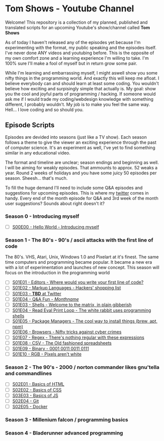 # Tom Shows - Youtube Channel

Welcome! This repository is a collection of my planned, published and translated
scripts for an upcoming Youtube's show/channel called **Tom Shows**

As of today I haven't released any of the episodes yet because I'm experimenting with the 
format, my public speaking and the episodes itself. I've never done ANY videos and youtubing
before. This is the opposite of my own comfort zone and a learning experience I'm willing
to take. I'm 100% sure I'll make a fool of myself but in return grow some pair.

While I'm learning and embarrassing myself, I might aswell show you some nifty things in 
the programming world. And exactly this will keep me afloat. I believe everybody can and
should learn at least some coding. You wouldn't believe how exciting and surpisingly 
simple that actually is. My goal: show you the cool and joyful parts of programming / 
hacking. If someone would ask me if I would trade my coding/webdesign knowledge with 
something different, I probably wouldn't. My job is to make you feel the same way. 
Hell... I love coding and so should you.

## Episode Scripts
 
Episodes are devided into seasons (just like a TV show). Each season follows a theme
to give the viewer an exciting experience through the past of computer science. It's
an experiment as well, I've yet to find something similar in any educational video.

The format and timeline are unclear; season endings and beginning as well. I will be
aiming for weakly episodes. That ammounts to approx. 52 weaks a year. Round 2 weeks of
holidays and you have some juicy 50 episodes per season. Sheesh... that's much.

To fill the huge demand I'll need to include some Q&A episodes and suggestions for
upcoming episodes. This is where my [twitter](https://twitter.com/tom_siwik) comes in 
handy. Every end of the month episode for Q&A and 3rd week of the month user 
suggestions? Sounds about right doesn't it?

### Season 0 - Introducing myself 

- [ ] [S00E00 - Hello World - Introducing myself](episodes/s01e00/README.md)

### Season 1 - The 80's - 90's / ascii attacks with the first line of code

The 80's. VHS, Atari, Unix, Windows 1.0 and Pixelart at it's finest. The same time computers 
and programming became popular. It became a new era with a lot of experimentation and launches
of new concept. This season will focus on the introduction in the programming world

- [ ] [S01E01 - Editors - Where would you write your first line of code?](episodes/s01e01/README.md)
- [ ] [S01E02 - Markup Languages - Hackers' shopping list](episodes/s01e02/README.md)
- [ ] [S01E03 - **TBD** at Twitter]()
- [ ] [S01E04 - Q&A Fun - *Monthname*]()
- [ ] [S01E03 - Shells - Welcome to the matrix, in plain gibberish](episodes/s01e03/README.md)
- [ ] [S01E04 - Read Eval Print Loop - The white rabbit uses programming shells](episodes/s01e04/README.md)
- [ ] [S01E05 - Package Managers - The cool way to install things (brew, apt, npm)](episodes/s01e05/README.md)
- [ ] [S01E06 - Browsers - Nifty tricks against cyber crimes](episodes/s01e06/README.md)
- [ ] [S01E07 - Regex - There's nothing regular with these expressions](episodes/s01e07/README.md)
- [ ] [S01E08 - CSV - The Old fashioned spreadsheets](episodes/s01e08/README.md)
- [ ] [S01E09 - Binary - 0001 0011 0011 0111](episodes/s01e09/README.md)
- [ ] [S01E10 - RGB - Pixels aren't white](episodes/s01e10/README.md)

### Season 2 - The 90's - 2000 / norton commander likes gnu'tella and commandlines

- [ ] [S02E01 - Basics of HTML](episodes/s02e01/README.md)
- [ ] [S02E02 - Basics of CSS](episodes/s02e02/README.md)
- [ ] [S03E03 - Basics of JS](episodes/s02e03/README.md)
- [ ] [S02E04 - Git](episodes/s02e04/README.md)
- [ ] [S02E05 - Docker](episodes/s02e05/README.md)
 
### Season 3 - Millenium falcon / programming basics

### Season 4 - Bladerunner advanced programming
